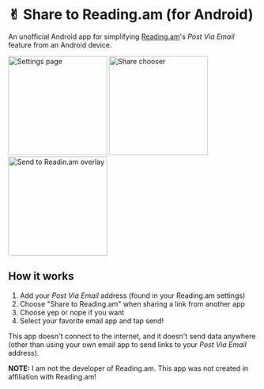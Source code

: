 # ✌︎ Share to Reading.am (for Android)
An unofficial Android app for simplifying [Reading.am](https://www.reading.am)'s *Post Via Email* feature from an Android device.

<img src="http://i.imgur.com/rxM8hJd.png" alt="Settings page" width="200px"> <img src="http://i.imgur.com/uRIYJoe.png" alt="Share chooser" width="200px"> <img src="http://i.imgur.com/zZGqIeO.png" alt="Send to Readin.am overlay" width="200px">

## How it works
1. Add your *Post Via Email* address (found in your Reading.am settings)
2. Choose "Share to Reading.am" when sharing a link from another app
3. Choose yep or nope if you want
4. Select your favorite email app and tap send!

This app doesn't connect to the internet, and it doesn't send data anywhere (other than using your own email app to send links to your *Post Via Email* address).

**NOTE:** I am not the developer of Reading.am. This app was not created in affiliation with Reading.am!
